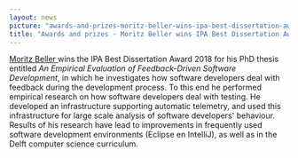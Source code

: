 ```yaml
---
layout: news
picture: "awards-and-prizes-moritz-beller-wins-ipa-best-dissertation-award-2018.jpeg"
title: "Awards and prizes - Moritz Beller wins IPA Best Dissertation Award 2018"
---
```


<p><a href="https://inventitech.com/">Moritz Beller&nbsp;</a>wins the IPA Best Dissertation Award 2018 for his PhD thesis entitled&nbsp;<em>An Empirical Evaluation of Feedback-Driven Software Development</em>, in which he investigates how software developers deal with feedback during the development process. To this end he performed empirical research on how software developers deal with testing. He developed an infrastructure supporting automatic telemetry, and used this infrastructure for large scale analysis of software developers&#39; behaviour. Results of his research have lead to improvements in frequently used software development environments (Eclipse en IntelliJ), as well as in the Delft computer science curriculum.&nbsp;</p>

<p>&nbsp;</p>

		